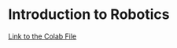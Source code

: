 # **Introduction to Robotics**

[Link to the Colab File](https://colab.research.google.com/drive/1nnmiQbh0sr2rIMbq5ijQqamug-lUVJ6T?usp=sharing)

